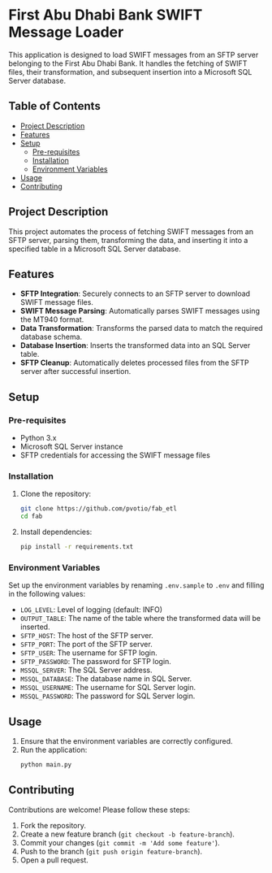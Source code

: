 # First Abu Dhabi Bank SWIFT Message Loader

This application is designed to load SWIFT messages from an SFTP server belonging to the First Abu Dhabi Bank. It handles the fetching of SWIFT files, their transformation, and subsequent insertion into a Microsoft SQL Server database.

## Table of Contents

- [Project Description](#project-description)
- [Features](#features)
- [Setup](#setup)
  - [Pre-requisites](#pre-requisites)
  - [Installation](#installation)
  - [Environment Variables](#environment-variables)
- [Usage](#usage)
- [Contributing](#contributing)

## Project Description

This project automates the process of fetching SWIFT messages from an SFTP server, parsing them, transforming the data, and inserting it into a specified table in a Microsoft SQL Server database.

## Features

- **SFTP Integration**: Securely connects to an SFTP server to download SWIFT message files.
- **SWIFT Message Parsing**: Automatically parses SWIFT messages using the MT940 format.
- **Data Transformation**: Transforms the parsed data to match the required database schema.
- **Database Insertion**: Inserts the transformed data into an SQL Server table.
- **SFTP Cleanup**: Automatically deletes processed files from the SFTP server after successful insertion.


## Setup

### Pre-requisites

- Python 3.x
- Microsoft SQL Server instance
- SFTP credentials for accessing the SWIFT message files

### Installation

1. Clone the repository:

   ```bash
   git clone https://github.com/pvotio/fab_etl
   cd fab
   ```

2. Install dependencies:

    ```bash
    pip install -r requirements.txt
    ```

### Environment Variables

Set up the environment variables by renaming `.env.sample` to `.env` and filling in the following values:

- `LOG_LEVEL`: Level of logging (default: INFO)
- `OUTPUT_TABLE`: The name of the table where the transformed data will be inserted.
- `SFTP_HOST`: The host of the SFTP server.
- `SFTP_PORT`: The port of the SFTP server.
- `SFTP_USER`: The username for SFTP login.
- `SFTP_PASSWORD`: The password for SFTP login.
- `MSSQL_SERVER`: The SQL Server address.
- `MSSQL_DATABASE`: The database name in SQL Server.
- `MSSQL_USERNAME`: The username for SQL Server login.
- `MSSQL_PASSWORD`: The password for SQL Server login.


## Usage

1. Ensure that the environment variables are correctly configured.
2. Run the application:
    ```bash
    python main.py
    ```

## Contributing
Contributions are welcome! Please follow these steps:

1. Fork the repository.
2. Create a new feature branch (`git checkout -b feature-branch`).
3. Commit your changes (`git commit -m 'Add some feature'`).
4. Push to the branch (`git push origin feature-branch`).
5. Open a pull request.
